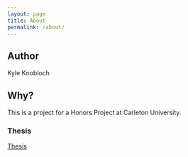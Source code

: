 ```yaml
---
layout: page
title: About
permalink: /about/
---
```


## Author
Kyle Knobloch

## Why?
This is a project for a Honors Project at Carleton University.

### Thesis
[Thesis](https://kyleknobloch.ca/thesis.pdf)
